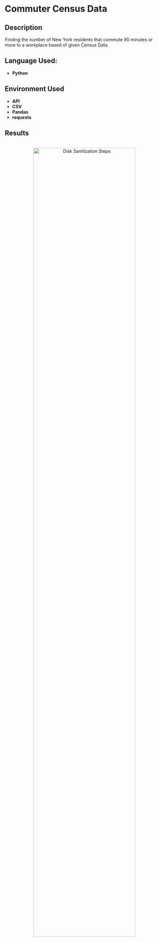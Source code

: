 <h1>Commuter Census Data</h1>



<h2>Description</h2>
Finding the number of New York residents that commute 90 minutes or more to a workplace based of given Census Data. 
<br />


<h2>Language Used:</h2>

- <b>Python</b> 

<h2>Environment Used </h2>

- <b>API </b>
- <b>CSV </b>
- <b>Pandas </b>
- <b>requests  </b>

<h2>Results </h2>

<p align="center">
<br/>
<img src="https://i.imgur.com/Dq53IFQ.png" height="80%" width="80%" alt="Disk Sanitization Steps"/>
<br />
<br />



